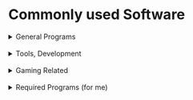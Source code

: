# Commonly used Software

<details>
  
  <summary>General Programs</summary>
  
  ### General Programs
  
  #### General Use Programs:
  | Program                    | Usage/Information (if applicable) |
  | -------------------------: | :-------------------------------: |
  | [Brave](https://brave.com/)                    → | Default Internet Browser          |
  | [Discord](https://discord.com/)                  → | Communications                    |
  | [Spotify](https://open.spotify.com/)                  → | Music & Media Player              |
  | [Private Internet Access](https://www.privateinternetaccess.com/)  → | VPN & Safety                      |
  | [qBittorrent](https://www.qbittorrent.org/)              → | Torrenting Software               |
  | [Lightshot](https://app.prntscr.com/)                → | Screenshot + Upload Utility       |
  | ---                      → | ---                               |
  
</details>

<br>

<details>
  
  <summary>Tools, Development</summary>
  
  ### Tools & Development Programs
  
  #### Tools:
  | Program           | Usage/Information (if applicable)     |
  | ----------------: | :-----------------------------------: |
  | [Notepad++](https://notepad-plus-plus.org/)       → | Default Text Editor                   |
  | [7zip](https://www.7-zip.org/)            → | Archive Tool                          |
  | [CPU-Z](https://www.cpuid.com/softwares/cpu-z.html)           → | Computer Information & Stress Tool    |
  | [WinSCP](https://winscp.net/eng/index.php)          → | SFTP                                  |
  | [WinDirStat](https://windirstat.net/)      → | Disk Usage Analysis                   |
  | [KITTY](ttps://www.9bis.net/kitty/index.html#!index.md)           → | SSH (if not using Windows Terminal)   |
  | ---             → | ---                                   |


  
  #### Development Programs:
  | Program                     | Usage/Information (if applicable) |
  | --------------------------: | :---------------------------------: |
  | [GitHub](https://github.com/) + [GitHub Desktop](https://desktop.github.com/)   → | ... GitHub?                         |
  | [Visual Studio Code](https://code.visualstudio.com/)        → | All Around Code Editor              |
  | [JetBrains Toolbox](https://www.jetbrains.com/toolbox-app/)         → | JB Products Control Panel           |
  | [JetBrains IntelliJ IDEA](https://www.jetbrains.com/idea/)   → | Mainly Java Development             |
  | [JetBrains  PyCharm](https://www.jetbrains.com/pycharm/)        → | Python Development                  |
  | [JetBrains  WebStorm](https://www.jetbrains.com/webstorm/)       → | Mainly JavaScript Development       |
  | [JetBrains DataSpell](https://www.jetbrains.com/dataspell/)       → | Data Analysis                       |
  | [JetBrains DataGrip](https://www.jetbrains.com/datagrip/)        → | Data Tool                           |
  | [JetBrains Code With Me](https://www.jetbrains.com/code-with-me/)    → | JB Collaboration Tool               |
  | [Ventoy](https://www.ventoy.net/en/index.html) + [Rufus](https://rufus.ie/en/)            → | For Bootable Media                  |
  | ---                       → | ---                                 |

</details>

<br>

<details>
  
  <summary>Gaming Related</summary>
  
  ### Gaming Related
  
  #### Game Related Programs:
  | Program                    | Usage/Information (if applicable)      |
  | -------------------------: | :------------------------------------: |
  | [Steam](https://store.steampowered.com/)                    → | Game Launcher                          |
  | [Epic Games Launcher](https://store.epicgames.com/en-US/)      → | Game Launcher                          |
  | [Ubisoft Connect](https://www.ubisoft.com/en-us/)          → | Game Launcher                          |
  | [Rockstar Games Launcher](https://www.rockstargames.com/)  → | Game Launcher                          |
  | [Battle.net](https://us.shop.battle.net/)               → | Game Launcher                          |
  | [MultiMC](https://multimc.org/)                  → | Minecraft Launcher                     |
  | [BakkesMod](https://bakkesplugins.com/)                → | Game Modification for Rocket League    |
  | ---                      → | ---                                    |

</details>

<br>

<details>
  
  <summary>Required Programs (for me)</summary>
  
  ### Required Programs (for me)
  
  #### Required Programs:
  | Program              | Usage/Information (if applicable) |
  | -----------------: | :---------------------------------: |
  | [Logitech G Hub](https://www.logitechg.com/en-us/innovation/g-hub.html)   → | Software for mouse (G502 HERO)      |
  | [Grammarly](https://grammarly.com/)        → | Fix Bad English                     |
  | ---              → | ---                                 |
  
</details>

<br>

